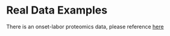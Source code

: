 # Real Data Examples

There is an onset-labor proteomics data, please reference [here](https://zenodo.org/record/4509768#.Y8S6z3bMIQ8)